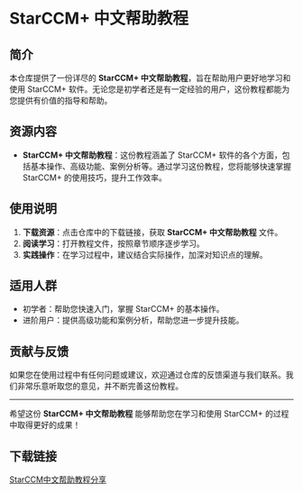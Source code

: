 # StarCCM+ 中文帮助教程

## 简介

本仓库提供了一份详尽的 **StarCCM+ 中文帮助教程**，旨在帮助用户更好地学习和使用 StarCCM+ 软件。无论您是初学者还是有一定经验的用户，这份教程都能为您提供有价值的指导和帮助。

## 资源内容

- **StarCCM+ 中文帮助教程**：这份教程涵盖了 StarCCM+ 软件的各个方面，包括基本操作、高级功能、案例分析等。通过学习这份教程，您将能够快速掌握 StarCCM+ 的使用技巧，提升工作效率。

## 使用说明

1. **下载资源**：点击仓库中的下载链接，获取 **StarCCM+ 中文帮助教程** 文件。
2. **阅读学习**：打开教程文件，按照章节顺序逐步学习。
3. **实践操作**：在学习过程中，建议结合实际操作，加深对知识点的理解。

## 适用人群

- 初学者：帮助您快速入门，掌握 StarCCM+ 的基本操作。
- 进阶用户：提供高级功能和案例分析，帮助您进一步提升技能。

## 贡献与反馈

如果您在使用过程中有任何问题或建议，欢迎通过仓库的反馈渠道与我们联系。我们非常乐意听取您的意见，并不断完善这份教程。

---

希望这份 **StarCCM+ 中文帮助教程** 能够帮助您在学习和使用 StarCCM+ 的过程中取得更好的成果！

## 下载链接

[StarCCM中文帮助教程分享](https://pan.quark.cn/s/9694ea6ec7e6)